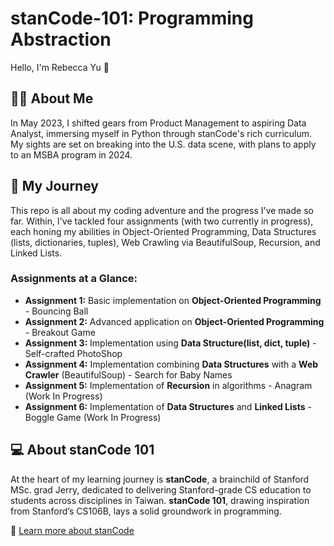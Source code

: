 # stanCode-101: Programming Abstraction
Hello, I'm Rebecca Yu 👋

## 👩‍💻 About Me
In May 2023, I shifted gears from Product Management to aspiring Data Analyst, immersing myself in Python through stanCode's rich curriculum. My sights are set on breaking into the U.S. data scene, with plans to apply to an MSBA program in 2024.

## 💛 My Journey
This repo is all about my coding adventure and the progress I've made so far. Within, I've tackled four assignments (with two currently in progress), each honing my abilities in Object-Oriented Programming, Data Structures (lists, dictionaries, tuples), Web Crawling via BeautifulSoup, Recursion, and Linked Lists. 

### Assignments at a Glance:
- **Assignment 1:** Basic implementation on **Object-Oriented Programming** - Bouncing Ball
- **Assignment 2:** Advanced application on **Object-Oriented Programming** - Breakout Game
- **Assignment 3:** Implementation using **Data Structure(list, dict, tuple)** - Self-crafted PhotoShop
- **Assignment 4:** Implementation combining **Data Structures** with a **Web Crawler** (BeautifulSoup) - Search for Baby Names
- **Assignment 5:** Implementation of **Recursion** in algorithms - Anagram (Work In Progress)
- **Assignment 6:** Implementation of **Data Structures** and **Linked Lists** - Boggle Game (Work In Progress)

## 💻 About stanCode 101
At the heart of my learning journey is **stanCode**, a brainchild of Stanford MSc. grad Jerry, dedicated to delivering Stanford-grade CS education to students across disciplines in Taiwan. **stanCode 101**, drawing inspiration from Stanford’s CS106B, lays a solid groundwork in programming.

🔗 [Learn more about stanCode](https://stancode.tw/)

